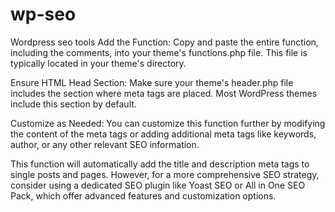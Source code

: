 # wp-seo
Wordpress seo tools
Add the Function: Copy and paste the entire function, including the comments, into your theme's functions.php file. This file is typically located in your theme's directory.

Ensure HTML Head Section: Make sure your theme's header.php file includes the <head> section where meta tags are placed. Most WordPress themes include this section by default.

Customize as Needed: You can customize this function further by modifying the content of the meta tags or adding additional meta tags like keywords, author, or any other relevant SEO information.

This function will automatically add the title and description meta tags to single posts and pages. However, for a more comprehensive SEO strategy, consider using a dedicated SEO plugin like Yoast SEO or All in One SEO Pack, which offer advanced features and customization options.
